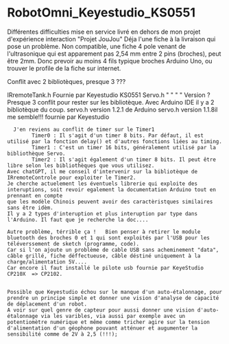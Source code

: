 # RobotOmni_Keyestudio_KS0551
Différentes difficulties mise en service livré en dehors de mon projet d'expérience interaction "Projet JouJou"
 Déja l'une fiche à la livraison qui pose un problème. Non compatible, une fiche 4 pole venant de l'ultrasonique qui est apparement pas 2,54 mm entre 2 pins (broches), peut être 2mm.
 Donc prevoir au moins 4 fils typique broches Arduino Uno, ou trouver le profile de la fiche sur internet.

 Conflit avec 2 bibliotèques, presque 3 ???

 IRremoteTank.h    Fournie par Keyestudio KS0551
 Servo.h              "     "       "       "      Version ?
   Presque 3 conflit pour rester sur les bibliotèque. Avec Arduino IDE il y a 2 bibliotèque du coup.
      servo.h version 1.2.1 de Arduino
      servo.h version 1.1.8il me semble!!! fournie par Keyestudio 

      J'en reviens au conflit de timer sur le Timer1 
            Timer0 : Il s'agit d'un timer 8 bits. Par défaut, il est utilisé par la fonction delay() et d'autres fonctions liées au timing.
            Timer1 : C'est un timer 16 bits, généralement utilisé par la bibliothèque Servo.
            Timer2 : Il s'agit également d'un timer 8 bits. Il peut être libre selon les bibliothèques que vous utilisez.
    Avec chatGPT, il me conseil d'intervenir sur la bibliotèque de IRremoteControle pour exploiter le Timer2.
    Je cherche actuelement les éventuels librerie qui exploite des interuptions, soit revoir egalement la documentation Arduino tout en prennant en compte
    que les modèle Chinois peuvent avoir des caractèristques similaires sans être idèm.
    Il y a 2 types d'interuption et plus interuption par type dans l'Arduino. Il faut que je recherche la doc....

    Autre problème, térrible ça !   Bien penser à retirer le module bluetooth des broches 0 et 1 qui sont exploités par l'USB pour les téléverssement de sketch (programme, code).
    Car si l'on ajoute un problème de cable USB sans acheminement "data", câble grillé, fiche déffectueuse, câble déstiné uniquement à la charge/alimentation 5V....
    Car encore il faut installé le pilote usb fournie par KeyeStudio  CP210X  => CP2102.


    Possible que Keyestudio échou sur le manque d'un auto-étalonnage, pour prendre un principe simple et donner une vision d'analyse de capacité de déplacement d'un robot.
    A voir sur quel genre de capteur pour aussi donner une vision d'auto-étalonnage via les varibles, via aussi par exemple avec un potentiomètre numérique et même comme tricher agire sur la tension d'alimentation d'un géophone pouvant atténuer et augumenter la sensibilité comme de 2V à 2,5 (!!!);
